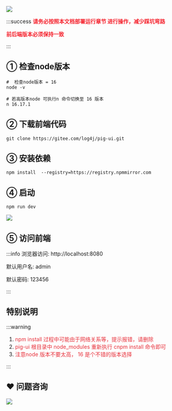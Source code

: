 ![](https://cdn.nlark.com/yuque/0/2023/png/283679/1689225586521-912e1146-84e6-4ac0-8381-817dd6b48090.png)

:::success
**<font style="color:#F5222D;">请务必按照本文档部署运行章节 进行操作，减少踩坑弯路</font>**

**<font style="color:#F5222D;"></font>**

**<font style="color:#F5222D;">前后端版本必须保持一致</font>**

:::



## ① 检查node版本
```shell
#  检查node版本 = 16
node -v 

# 若高版本node 可执行n 命令切换至 16 版本
n 16.17.1
```

## ② 下载前端代码


```shell
git clone https://gitee.com/log4j/pig-ui.git
```



## ③ 安装依赖


```shell
npm install  --registry=https://registry.npmmirror.com
```



## ④ 启动


```shell
npm run dev
```



![](https://cdn.nlark.com/yuque/0/2020/png/283679/1599232472928-77e68235-8e32-47a0-93db-29cbfce0d0dc.png)



## ⑤ 访问前端


:::info
浏览器访问:  http://localhost:8080

默认用户名: admin

默认密码: 123456

:::



## 特别说明
:::warning
1. <font style="color:#E8323C;">npm install 过程中可能由于网络关系等，提示报错，请删除</font>
2. <font style="color:#E8323C;">pig-ui 根目录中 node_modules 重新执行 cnpm install 命令即可</font>
3. <font style="color:#E8323C;">注意node 版本不要太高， 16 是个不错的版本选择</font>

:::





## ❤  问题咨询
![](https://cdn.nlark.com/yuque/0/2022/gif/283679/1662563973685-c22e9831-db66-42b5-973f-886d25d1e0e7.gif)





